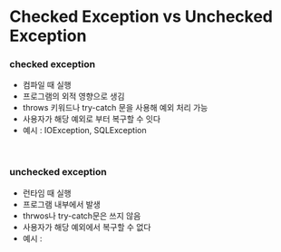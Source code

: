 # Checked Exception vs Unchecked Exception
### checked exception
- 컴파일 때 실행
- 프로그램의 외적 영향으로 생김
- throws 키워드나 try-catch 문을 사용해 예외 처리 가능
- 사용자가 해당 예외로 부터 복구할 수 잇다
- 예시 : IOException, SQLException

<br>

### unchecked exception
- 런타임 때 실행
- 프로그램 내부에서 발생
- thrwos나 try-catch문은 쓰지 않음
- 사용자가 해당 예외에서 복구할 수 없다
- 예시 : 
